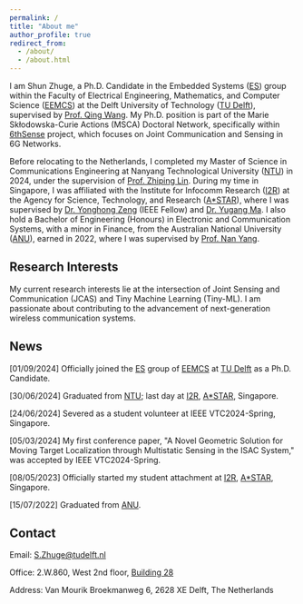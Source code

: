 ```yaml
---
permalink: /
title: "About me"
author_profile: true
redirect_from: 
  - /about/
  - /about.html
---
```


I am Shun Zhuge, a Ph.D. Candidate in the Embedded Systems ([ES](https://www.tudelft.nl/ewi/over-de-faculteit/afdelingen/software-technology/embedded-systems)) group within the Faculty of Electrical Engineering, Mathematics, and Computer Science ([EEMCS](https://www.tudelft.nl/en/eemcs)) at the Delft University of Technology ([TU Delft](https://www.tudelft.nl/en/)), supervised by [Prof. Qing Wang](https://www.st.ewi.tudelft.nl/qing/). My Ph.D. position is part of the Marie Skłodowska-Curie Actions (MSCA) Doctoral Network, specifically within [6thSense](https://dn6sense.eu/) project, which focuses on Joint Communication and Sensing in 6G Networks. 

Before relocating to the Netherlands, I completed my Master of Science in Communications Engineering at Nanyang Technological University ([NTU](https://www.ntu.edu.sg/)) in 2024, under the supervision of [Prof. Zhiping Lin](https://personal.ntu.edu.sg/ezplin/). During my time in Singapore, I was affiliated with the Institute for Infocomm Research ([I2R](https://www.a-star.edu.sg/i2r)) at the Agency for Science, Technology, and Research ([A*STAR](https://www.a-star.edu.sg/)), where I was supervised by [Dr. Yonghong Zeng](https://www.linkedin.com/in/yonghong-zeng-0870b63b/?originalSubdomain=sg) (IEEE Fellow) and [Dr. Yugang Ma](https://www.linkedin.com/in/yugang-ma-390b0363/?originalSubdomain=sg). I also hold a Bachelor of Engineering (Honours) in Electronic and Communication Systems, with a minor in Finance, from the Australian National University ([ANU](https://www.anu.edu.au/)), earned in 2022, where I was supervised by [Prof. Nan Yang](https://eng.anu.edu.au/people/nan-yang/).

Research Interests
------
My current research interests lie at the intersection of Joint Sensing and Communication (JCAS) and Tiny Machine Learning (Tiny-ML). I am passionate about contributing to the advancement of next-generation wireless communication systems.

News
------
[01/09/2024] Officially joined the [ES](https://www.tudelft.nl/ewi/over-de-faculteit/afdelingen/software-technology/embedded-systems) group of [EEMCS](https://www.tudelft.nl/en/eemcs) at [TU Delft](https://www.tudelft.nl/en/) as a Ph.D. Candidate.

[30/06/2024] Graduated from [NTU](https://www.ntu.edu.sg/); last day at [I2R](https://www.a-star.edu.sg/i2r), [A*STAR](https://www.a-star.edu.sg/), Singapore.

[24/06/2024] Severed as a student volunteer at IEEE VTC2024-Spring, Singapore.

[05/03/2024] My first conference paper, "A Novel Geometric Solution for Moving Target Localization through Multistatic Sensing in the ISAC System," was accepted by IEEE VTC2024-Spring.

[08/05/2023] Officially started my student attachment at [I2R](https://www.a-star.edu.sg/i2r), [A*STAR](https://www.a-star.edu.sg/), Singapore.

[15/07/2022] Graduated from [ANU](https://www.anu.edu.au/).


Contact
------
Email: S.Zhuge@tudelft.nl

Office: 2.W.860, West 2nd floor, [Building 28](https://map.tudelftcampus.nl/poi/wiskunde-informatica-ewi/)

Address: Van Mourik Broekmanweg 6, 2628 XE Delft, The Netherlands

